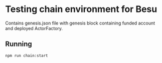 # Testing chain environment for Besu

Contains genesis.json file with genesis block containing funded account and deployed ActorFactory.

## Running

```bash
npm run chain:start
```
